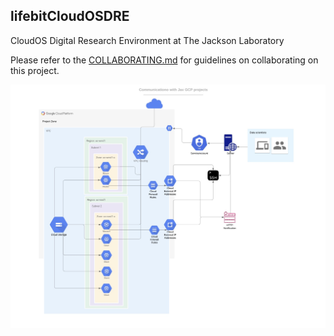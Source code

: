 ## lifebitCloudOSDRE

CloudOS Digital Research Environment at The Jackson Laboratory

Please refer to the [COLLABORATING.md](COLLABORATING.md) for guidelines on collaborating on this project.

![Network Diagram](assets/lifebit_diagram.jpeg)